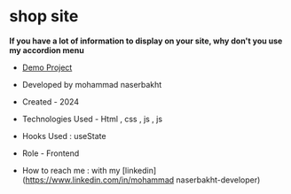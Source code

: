 
# shop site

**If you have a lot of information to display on your site, why don't you use my accordion menu**



- [Demo Project](https://mohammadnaserbakht.github.io/practice/)

- Developed by mohammad naserbakht

- Created - 2024

- Technologies Used - Html , css , js , js

- Hooks Used : useState 

- Role - Frontend

- How to reach me : with my  [linkedin](https://www.linkedin.com/in/mohammad naserbakht-developer)
